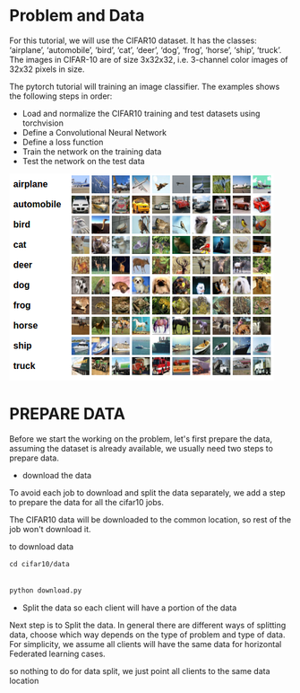 # Problem and Data

For this tutorial, we will use the CIFAR10 dataset. 
It has the classes: ‘airplane’, ‘automobile’, ‘bird’, ‘cat’, ‘deer’, ‘dog’, ‘frog’, ‘horse’, ‘ship’, ‘truck’. 
The images in CIFAR-10 are of size 3x32x32, i.e. 3-channel color images of 32x32 pixels in size.

The pytorch tutorial will training an image classifier. The examples shows the following steps in order:

* Load and normalize the CIFAR10 training and test datasets using torchvision
* Define a Convolutional Neural Network
* Define a loss function
* Train the network on the training data
* Test the network on the test data

![image](./cifar10.png)


# PREPARE DATA 

Before we start the working on the problem, let's first prepare the data, assuming the dataset is already available, 
we usually need two steps to prepare data.

* download the data

To avoid each job to download and split the data separately, we add a step to prepare the data for all the cifar10 jobs. 

The CIFAR10 data will be downloaded to the common location, so rest of the job won't download it.

to download data
```
cd cifar10/data
```

```python

python download.py

```

* Split the data so each client will have a portion of the data

Next step is to Split the data. In general there are different ways of splitting data, choose which way depends on the
type of problem and type of data. For simplicity, we assume all clients will have the same data for horizontal Federated learning cases.  

so nothing to do for data split, we just point all clients to the same data location 








